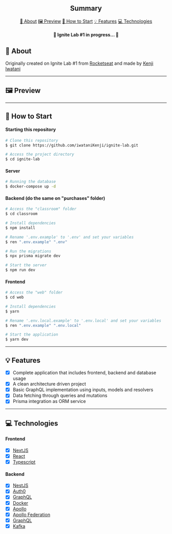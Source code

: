 <!-- <section align="center">
    <img src="./src/assets/cover.svg" />
</section> -->

<h2 align="center">Summary</h2>

<p align="center">
    <a href="#about">📙 About</a>
    <a href="#preview">🖼️ Preview</a>
    <a href="#start">📖 How to Start</a>
    <a href="#features">💡 Features</a>
    <a href="#technologies">💻 Technologies</a>
</p>

<h4 align="center">
   🚧 Ignite Lab #1 in progress... 🚧
</h4>

<H2 id="about">📙 About</H2>

<!-- <p>Using the latest technologies, this event platform is an single page application developed for content creators to organize classes and livestreams based on a determined date and time to be available for the user. Also, this system has GraphCMS integration that allows easier way to input data to the components.</p> -->
<p>Originally created on Ignite Lab #1 from <a href="https://www.rocketseat.com.br/">Rocketseat</a> and made by <a href="https://www.linkedin.com/in/kleverson-kenji-iwatani/">Kenji Iwatani</a></p>
<!-- <p>
    <h3><a href="https://kenji-event-platform.vercel.app/">Check website &rarr;</a></h3>
</p> -->

---

<H2 id="preview">🖼️ Preview</H2>

<!-- <section align="center">
    <img alt="Event Platform website overview" src="./src/assets/preview.gif"/>
</section> -->

---

<H2 id="start">📖 How to Start</H2>

<h4>Starting this repository</h3>

```bash
# Clone this repository
$ git clone https://github.com/iwataniKenji/ignite-lab.git

# Access the project directory
$ cd ignite-lab
```

<h4>Server</h4>

```bash
# Running the database
$ docker-compose up -d
```

<h4>Backend (do the same on "purchases" folder)</h4>

```bash
# Access the "classroom" folder
$ cd classroom

# Install dependencies
$ npm install

# Rename '.env.example' to '.env' and set your variables
$ ren ".env.example" ".env"

# Run the migrations
$ npx prisma migrate dev

# Start the server
$ npm run dev
```

<h4>Frontend</h4>

```bash
# Access the "web" folder
$ cd web

# Install dependencies
$ yarn

# Rename '.env.local.example' to '.env.local' and set your variables
$ ren ".env.example" ".env.local"

# Start the application
$ yarn dev
```

---

<H2 id="features">💡 Features</H2>

- [x] Complete application that includes frontend, backend and database usage
- [x] A clean architecture driven project
- [x] Basic GraphQL implementation using inputs, models and resolvers
- [x] Data fetching through queries and mutations
- [x] Prisma integration as ORM service

<!-- - [x] GraphQL code generator usage for automate queries and mutations creation -->

---

<H2 id="technologies">💻 Technologies</H2>

<h4>Frontend</h4>

- [x] <a href="https://nextjs.org/">NextJS</a>
- [x] <a href="https://reactjs.org/">React</a>
- [x] <a href="https://www.typescriptlang.org/">Typescript</a>

<h4>Backend</h4>

- [x] <a href="https://nestjs.com/">NestJS</a>
- [x] <a href="https://auth0.com/">Auth0</a>
- [x] <a href="https://graphql.org/">GraphQL</a>
- [x] <a href="https://www.docker.com/">Docker</a>
- [x] <a href="https://www.apollo.io/">Apollo</a>
- [x] <a href="https://www.apollographql.com/apollo-federation/">Apollo Federation</a>
- [x] <a href="https://graphql.org/">GraphQL</a>
- [x] <a href="https://kafka.js.org/">Kafka</a>
